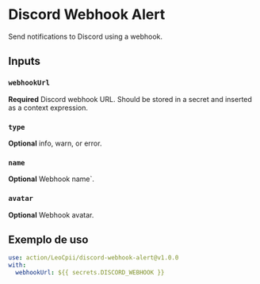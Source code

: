 # Discord Webhook Alert

Send notifications to Discord using a webhook.

## Inputs

### `webhookUrl`

**Required** Discord webhook URL. Should be stored in a secret and inserted as a context expression.

### `type`

**Optional** info, warn, or error.

### `name`

**Optional** Webhook name`.

### `avatar`

**Optional** Webhook avatar.

## Exemplo de uso

```yml
use: action/LeoCpii/discord-webhook-alert@v1.0.0
with:
  webhookUrl: ${{ secrets.DISCORD_WEBHOOK }}
```
